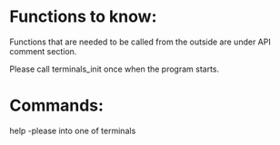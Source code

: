 # Functions to know:

Functions that are needed to be called from the outside are under API comment section.

Please call terminals_init once when the program starts.

# Commands:

help -please into one of terminals